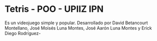# Tetris - POO - UPIIZ IPN
Es un videojuego simple y popular.
Desarrollado por David Betancourt Montellano, José Moisés Luna Montes, José Aarón Luna Montes y Erick Diego Rodríguez-

